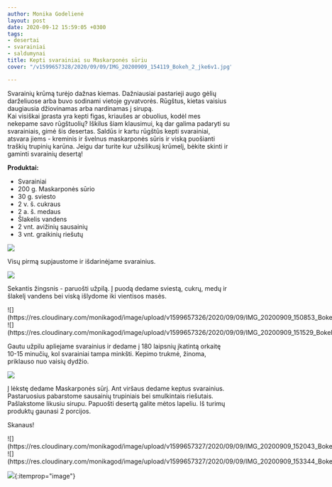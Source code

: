 ```yaml
---
author: Monika Godelienė
layout: post
date: 2020-09-12 15:59:05 +0300
tags:
- desertai
- svarainiai
- saldumynai
title: Kepti svarainiai su Maskarponės sūriu
cover: "/v1599657328/2020/09/09/IMG_20200909_154119_Bokeh_2_jke6v1.jpg"

---
```

Svarainių krūmą turėjo dažnas kiemas. Dažniausiai pastarieji augo gėlių darželiuose arba buvo sodinami vietoje gyvatvorės. Rūgštus, kietas vaisius daugiausia džiovinamas arba nardinamas į sirupą.  
Kai visiškai įprasta yra kepti figas, kriaušes ar obuolius, kodėl mes nekepame savo rūgštuolių? Iškilus šiam klausimui, ką dar galima padaryti su svarainiais, gimė šis desertas. Saldūs ir kartu rūgštūs kepti svarainiai, atsvara jiems - kreminis ir švelnus maskarponės sūris ir viską puošianti traškių trupinių karūna. Jeigu dar turite kur užsilikusį krūmelį, bėkite skinti ir gaminti svarainių desertą!

**Produktai:**

* <span itemprop="recipeIngredient">Svarainiai</span>
* <span itemprop="recipeIngredient">200 g. Maskarponės sūrio</span>
* <span itemprop="recipeIngredient">30 g. sviesto</span>
* <span itemprop="recipeIngredient">2 v. š. cukraus</span>
* <span itemprop="recipeIngredient">2 a. š. medaus</span>
* <span itemprop="recipeIngredient">Šlakelis vandens</span>
* <span itemprop="recipeIngredient">2 vnt. avižinių sausainių</span>
* <span itemprop="recipeIngredient">3 vnt. graikinių riešutų</span>

![](https://res.cloudinary.com/monikagod/image/upload/v1599657337/2020/09/09/IMG_20200909_145816_Bokeh_2_ouxddf.jpg)

Visų pirmą supjaustome ir išdarinėjame svarainius.

![](https://res.cloudinary.com/monikagod/image/upload/v1599657338/2020/09/09/IMG_20200909_150514_Bokeh_2_hsq4fg.jpg)

Sekantis žingsnis - paruošti užpilą. Į puodą dedame sviestą, cukrų, medų ir šlakelį vandens bei viską išlydome iki vientisos masės.

<div class="row">
<div class="six columns" markdown="1">
![](https://res.cloudinary.com/monikagod/image/upload/v1599657326/2020/09/09/IMG_20200909_150853_Bokeh_2_xp6sol.jpg)
</div>
<div class="six columns" markdown="1">
![](https://res.cloudinary.com/monikagod/image/upload/v1599657326/2020/09/09/IMG_20200909_151529_Bokeh_2_fgalbu.jpg)
</div>
</div>

Gautu užpilu apliejame svarainius ir dedame į 180 laipsnių įkatintą orkaitę 10-15 minučių, kol svarainiai tampa minkšti. Kepimo trukmė, žinoma, priklauso nuo vaisių dydžio.

![](https://res.cloudinary.com/monikagod/image/upload/v1599657327/2020/09/09/IMG_20200909_151614_Bokeh_2_uig8hg.jpg)

Į lėkstę dedame Maskarponės sūrį. Ant viršaus dedame keptus svarainius. Pastaruosius pabarstome sausainių trupiniais bei smulkintais riešutais. Pašlakstome likusiu sirupu. Papuošti desertą galite mėtos lapeliu. Iš turimų produktų gaunasi 2 porcijos.

Skanaus!

<div class="row">
<div class="six columns" markdown="1">
![](https://res.cloudinary.com/monikagod/image/upload/v1599657327/2020/09/09/IMG_20200909_152043_Bokeh_2_xmhcdw.jpg)
</div>
<div class="six columns" markdown="1">
![](https://res.cloudinary.com/monikagod/image/upload/v1599657327/2020/09/09/IMG_20200909_153344_Bokeh_2_fwcat3.jpg)
</div>
</div>

![](https://res.cloudinary.com/monikagod/image/upload/v1599657328/2020/09/09/IMG_20200909_154119_Bokeh_2_jke6v1.jpg){:itemprop="image"}